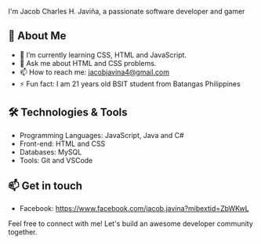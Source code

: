 I'm Jacob Charles H. Javiña, a passionate software developer and gamer

## 🚀 About Me

- 🌱 I’m currently learning CSS, HTML and JavaScript.
- 💬 Ask me about HTML and CSS problems.
- 📫 How to reach me: jacobjavina4@gmail.com
- ⚡ Fun fact: I am 21 years old BSIT student from Batangas Philippines

## 🛠️ Technologies & Tools
- Programming Languages: JavaScript, Java and C#
- Front-end: HTML and CSS
- Databases: MySQL
- Tools: Git and VSCode

## 📫 Get in touch

- Facebook: https://www.facebook.com/jacob.javina?mibextid=ZbWKwL

Feel free to connect with me! Let's build an awesome developer community together.
